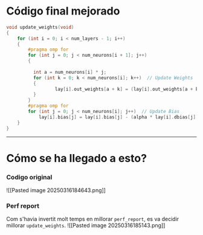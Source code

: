 
# Código final mejorado

```c
void update_weights(void) 
{
    for (int i = 0; i < num_layers - 1; i++) 
    {
        #pragma omp for
        for (int j = 0; j < num_neurons[i + 1]; j++)
        {
        
          int a = num_neurons[i] * j;
          for (int k = 0; k < num_neurons[i]; k++)  // Update Weights
          {
                  lay[i].out_weights[a + k] = (lay[i].out_weights[a + k]) - (alpha * lay[i].dw[a + k]);
          }
        }
        #pragma omp for  
        for (int j = 0; j < num_neurons[i]; j++)  // Update Bias
            lay[i].bias[j] = lay[i].bias[j] - (alpha * lay[i].dbias[j]);
    }
}
```


---
# Cómo se ha llegado a esto?

### Codigo original
![[Pasted image 20250316184643.png]]

### Perf report
Com s'havia invertit molt temps en millorar `perf_report`, es va decidir millorar `update_weights`.
![[Pasted image 20250316185143.png]]
